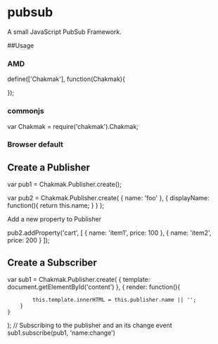 # pubsub
A small JavaScript PubSub Framework.

##Usage

### AMD

define(['Chakmak'], function(Chakmak){
	
});


### commonjs

var Chakmak = require('chakmak').Chakmak;

### Browser default

<script type="text/javascript" src="chakmak.min.js"></script>


## Create a Publisher 

var pub1 = Chakmak.Publisher.create();

var pub2 = Chakmak.Publisher.create(
	{
		name: 'foo'
	},
	{
		displayName: function(){
			return this.name;
		}
	}
);

Add a new property to Publisher

pub2.addProperty('cart', [
	{
		name: 'item1',
		price: 100
	},
	{
		name: 'item2',
		price: 200
	}
]);

## Create a Subscriber

var sub1 = Chakmak.Publisher.create(
	{
		template: document.getElementById('content')
	},
	{
		render: function(){

			this.template.innerHTML = this.publisher.name || '';
		}
	}
); 
// Subscribing to the publisher and an its change event
sub1.subscribe(pub1, 'name:change')




